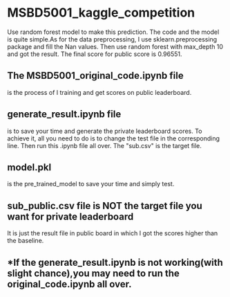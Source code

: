 # MSBD5001_kaggle_competition
Use random forest model to make this prediction. The code and the model is quite simple.As for the data preprocessing, I use sklearn.preprocessing package and fill the Nan values. Then use random forest with max_depth 10 and got the result. The final score for public score is 0.96551.

## The MSBD5001_original_code.ipynb file 
is the process of I training and get scores on public leaderboard.

## generate_result.ipynb file
is to save your time and generate the private leaderboard scores. To achieve it, all you need to do is to change the test file in the corresponding line. Then run this .ipynb file all over. The "sub.csv" is the target file.

## model.pkl
is the pre_trained_model to save your time and simply test.

## sub_public.csv file is NOT the target file you want for private leaderboard
It is just the result file in public board in which I got the scores higher than the baseline. 
## *If the generate_result.ipynb is not working(with slight chance),you may need to run the original_code.ipynb all over.
